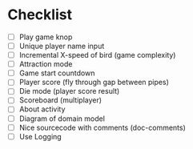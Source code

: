 Checklist
=========

  - [ ] Play game knop
  - [ ] Unique player name input
  - [ ] Incremental X-speed of bird (game complexity)
  - [ ] Attraction mode
  - [ ] Game start countdown
  - [ ] Player score (fly through gap between pipes)
  - [ ] Die mode (player score result)
  - [ ] Scoreboard (multiplayer)
  - [ ] About activity
  - [ ] Diagram of domain model
  - [ ] Nice sourcecode with comments (doc-comments)
  - [ ] Use Logging
